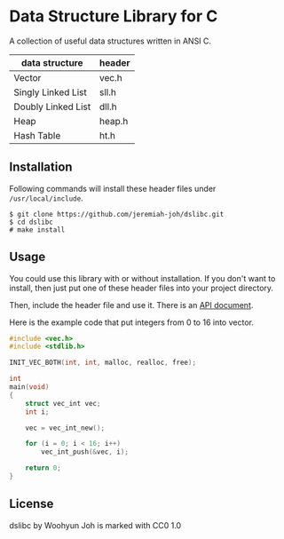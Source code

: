 Data Structure Library for C
============================

A collection of useful data structures written in ANSI C.

| data structure     | header  |
|--------------------|---------|
| Vector             | vec.h   |
| Singly Linked List | sll.h   |
| Doubly Linked List | dll.h   |
| Heap               | heap.h  |
| Hash Table         | ht.h    |

Installation
------------

Following commands will install these header files under `/usr/local/include`.

	$ git clone https://github.com/jeremiah-joh/dslibc.git
	$ cd dslibc
	# make install

Usage
-----

You could use this library with or without installation. If you don't want to
install, then just put one of these header files into your project directory.

Then, include the header file and use it. There is an [API document](doc).

Here is the example code that put integers from 0 to 16 into vector.

```c
#include <vec.h>
#include <stdlib.h>

INIT_VEC_BOTH(int, int, malloc, realloc, free);

int
main(void)
{
	struct vec_int vec;
	int i;

	vec = vec_int_new();

	for (i = 0; i < 16; i++)
		vec_int_push(&vec, i);

	return 0;
}
```

License
-------

dslibc by Woohyun Joh is marked with CC0 1.0
